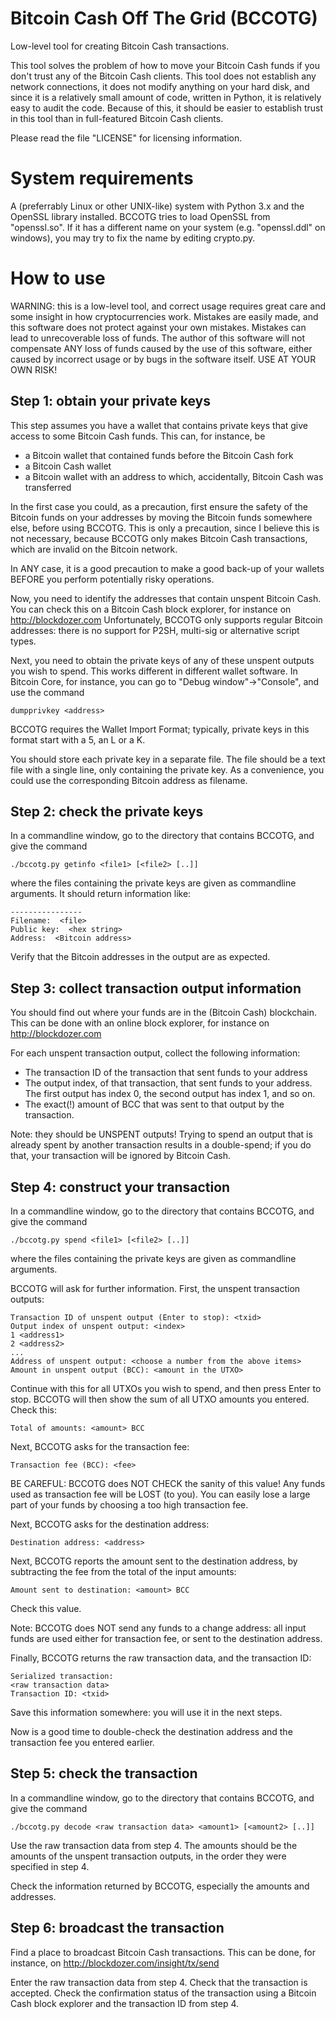 Bitcoin Cash Off The Grid (BCCOTG)
==================================

Low-level tool for creating Bitcoin Cash transactions.

This tool solves the problem of how to move your Bitcoin Cash funds if you
don't trust any of the Bitcoin Cash clients. This tool does not establish any
network connections, it does not modify anything on your hard disk, and since it
is a relatively small amount of code, written in Python, it is relatively easy
to audit the code. Because of this, it should be easier to establish trust in
this tool than in full-featured Bitcoin Cash clients.

Please read the file "LICENSE" for licensing information.


System requirements
===================

A (preferrably Linux or other UNIX-like) system with Python 3.x and the OpenSSL
library installed. BCCOTG tries to load OpenSSL from "openssl.so". If it has a
different name on your system (e.g. "openssl.ddl" on windows), you may try to
fix the name by editing crypto.py.

How to use
==========

WARNING: this is a low-level tool, and correct usage requires great care and
some insight in how cryptocurrencies work. Mistakes are easily made, and this
software does not protect against your own mistakes. Mistakes can lead to
unrecoverable loss of funds. The author of this software will not compensate
ANY loss of funds caused by the use of this software, either caused by incorrect
usage or by bugs in the software itself. USE AT YOUR OWN RISK!

Step 1: obtain your private keys
--------------------------------
This step assumes you have a wallet that contains private keys that give access
to some Bitcoin Cash funds. This can, for instance, be

 * a Bitcoin wallet that contained funds before the Bitcoin Cash fork
 * a Bitcoin Cash wallet
 * a Bitcoin wallet with an address to which, accidentally, Bitcoin Cash was
   transferred

In the first case you could, as a precaution, first ensure the safety of the
Bitcoin funds on your addresses by moving the Bitcoin funds somewhere else,
before using BCCOTG. This is only a precaution, since I believe this is not
necessary, because BCCOTG only makes Bitcoin Cash transactions, which are
invalid on the Bitcoin network.

In ANY case, it is a good precaution to make a good back-up of your wallets
BEFORE you perform potentially risky operations.

Now, you need to identify the addresses that contain unspent Bitcoin Cash.
You can check this on a Bitcoin Cash block explorer, for instance on
http://blockdozer.com
Unfortunately, BCCOTG only supports regular Bitcoin addresses: there is no
support for P2SH, multi-sig or alternative script types.

Next, you need to obtain the private keys of any of these unspent outputs you
wish to spend. This works different in different wallet software. In Bitcoin
Core, for instance, you can go to "Debug window"->"Console", and use the command

	dumpprivkey <address>

BCCOTG requires the Wallet Import Format; typically, private keys in this format
start with a 5, an L or a K.

You should store each private key in a separate file. The file should be a text
file with a single line, only containing the private key. As a convenience, you
could use the corresponding Bitcoin address as filename.

Step 2: check the private keys
------------------------------
In a commandline window, go to the directory that contains BCCOTG, and give
the command

	./bccotg.py getinfo <file1> [<file2> [..]]

where the files containing the private keys are given as commandline arguments.
It should return information like:

	----------------
	Filename:  <file>
	Public key:  <hex string>
	Address:  <Bitcoin address>

Verify that the Bitcoin addresses in the output are as expected.

Step 3: collect transaction output information
----------------------------------------------
You should find out where your funds are in the (Bitcoin Cash) blockchain.
This can be done with an online block explorer, for instance on
http://blockdozer.com

For each unspent transaction output, collect the following information:

 * The transaction ID of the transaction that sent funds to your address
 * The output index, of that transaction, that sent funds to your address.
   The first output has index 0, the second output has index 1, and so on.
 * The exact(!) amount of BCC that was sent to that output by the transaction.

Note: they should be UNSPENT outputs! Trying to spend an output that is already
spent by another transaction results in a double-spend; if you do that, your
transaction will be ignored by Bitcoin Cash.

Step 4: construct your transaction
----------------------------------
In a commandline window, go to the directory that contains BCCOTG, and give
the command

	./bccotg.py spend <file1> [<file2> [..]]

where the files containing the private keys are given as commandline arguments.

BCCOTG will ask for further information. First, the unspent transaction outputs:

	Transaction ID of unspent output (Enter to stop): <txid>
	Output index of unspent output: <index>
	1 <address1>
	2 <address2>
	...
	Address of unspent output: <choose a number from the above items>
	Amount in unspent output (BCC): <amount in the UTXO>

Continue with this for all UTXOs you wish to spend, and then press Enter to stop.
BCCOTG will then show the sum of all UTXO amounts you entered. Check this:

	Total of amounts: <amount> BCC

Next, BCCOTG asks for the transaction fee:

	Transaction fee (BCC): <fee>

BE CAREFUL: BCCOTG does NOT CHECK the sanity of this value! Any funds used as
transaction fee will be LOST (to you). You can easily lose a large part of your
funds by choosing a too high transaction fee.

Next, BCCOTG asks for the destination address:

	Destination address: <address>

Next, BCCOTG reports the amount sent to the destination address, by subtracting
the fee from the total of the input amounts:

	Amount sent to destination: <amount> BCC

Check this value.

Note: BCCOTG does NOT send any funds to a change address: all input funds are
used either for transaction fee, or sent to the destination address.

Finally, BCCOTG returns the raw transaction data, and the transaction ID:

	Serialized transaction:
	<raw transaction data>
	Transaction ID: <txid>

Save this information somewhere: you will use it in the next steps.

Now is a good time to double-check the destination address and the transaction
fee you entered earlier.

Step 5: check the transaction
-----------------------------

In a commandline window, go to the directory that contains BCCOTG, and give
the command

	./bccotg.py decode <raw transaction data> <amount1> [<amount2> [..]]

Use the raw transaction data from step 4. The amounts should be the amounts of
the unspent transaction outputs, in the order they were specified in step 4.

Check the information returned by BCCOTG, especially the amounts and addresses.

Step 6: broadcast the transaction
---------------------------------

Find a place to broadcast Bitcoin Cash transactions. This can be done, for
instance, on
http://blockdozer.com/insight/tx/send

Enter the raw transaction data from step 4. Check that the transaction is
accepted. Check the confirmation status of the transaction using a Bitcoin
Cash block explorer and the transaction ID from step 4.

